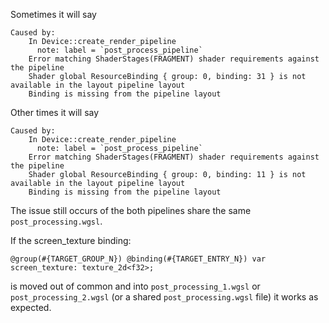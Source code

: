 Sometimes it will say

```
Caused by:
    In Device::create_render_pipeline
      note: label = `post_process_pipeline`
    Error matching ShaderStages(FRAGMENT) shader requirements against the pipeline
    Shader global ResourceBinding { group: 0, binding: 31 } is not available in the layout pipeline layout
    Binding is missing from the pipeline layout
```

Other times it will say 

```
Caused by:
    In Device::create_render_pipeline
      note: label = `post_process_pipeline`
    Error matching ShaderStages(FRAGMENT) shader requirements against the pipeline
    Shader global ResourceBinding { group: 0, binding: 11 } is not available in the layout pipeline layout
    Binding is missing from the pipeline layout
```

The issue still occurs of the both pipelines share the same `post_processing.wgsl`. 



If the screen_texture binding:
```wgsl
@group(#{TARGET_GROUP_N}) @binding(#{TARGET_ENTRY_N}) var screen_texture: texture_2d<f32>;
``` 
is moved out of common and into `post_processing_1.wgsl` or `post_processing_2.wgsl` (or a shared `post_processing.wgsl` file) it works as expected.